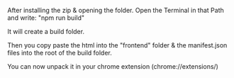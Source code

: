 After installing the zip & opening the folder. Open the Terminal in that Path and write: "npm run build"

It will create a build folder. 

Then you copy paste the html into the "frontend" folder & the manifest.json files into the root of the build folder.

You can now unpack it in your chrome extension (chrome://extensions/)
